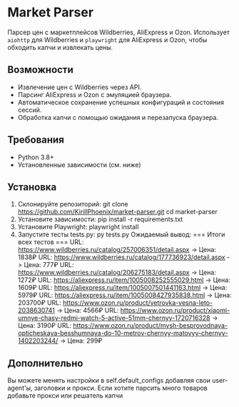 # Market Parser

Парсер цен с маркетплейсов Wildberries, AliExpress и Ozon. Использует `aiohttp` для Wildberries и `playwright` для AliExpress и Ozon, чтобы обходить капчи и извлекать цены.

## Возможности
- Извлечение цен с Wildberries через API.
- Парсинг AliExpress и Ozon с эмуляцией браузера.
- Автоматическое сохранение успешных конфигураций и состояния сессий.
- Обработка капчи с помощью ожидания и перезапуска браузера.

## Требования
- Python 3.8+
- Установленные зависимости (см. ниже)

## Установка

1. Склонируйте репозиторий:
   git clone https://github.com/KirillPhoenix/market-parser.git
   cd market-parser
2. Установите зависимости:
   pip install -r requirements.txt
3. Установите Playwright:
   playwright install
4. Запустите тесты tests.py:
   py tests.py
Ожидаемый вывод:
=== Итоги всех тестов ===
URL: https://www.wildberries.ru/catalog/257006351/detail.aspx -> Цена: 1838₽
URL: https://www.wildberries.ru/catalog/177736923/detail.aspx -> Цена: 777₽
URL: https://www.wildberries.ru/catalog/206275183/detail.aspx -> Цена: 1272₽
URL: https://aliexpress.ru/item/1005008252555029.html -> Цена: 1609₽
URL: https://aliexpress.ru/item/1005007501441163.html -> Цена: 5979₽
URL: https://aliexpress.ru/item/1005008427935838.html -> Цена: 203700₽
URL: https://www.ozon.ru/product/vetrovka-vesna-leto-2038630741 -> Цена: 4566₽
URL: https://www.ozon.ru/product/xiaomi-umnye-chasy-redmi-watch-5-active-51mm-chernyy-1720716328 -> Цена: 3190₽
URL: https://www.ozon.ru/product/mysh-besprovodnaya-opticheskaya-besshumnaya-do-10-metrov-chernyy-matovyy-chernyy-1402203244/ -> Цена: 299₽

## Дополнительно
Вы можете менять настройки в self.default_configs добавляя свои user-agent'ы, заголовки и прокси.
Если хотите парсить много товаров добавьте прокси или решатель капчи
